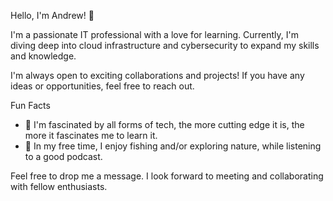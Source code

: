 Hello, I'm Andrew! 👋
 
I'm a passionate IT professional with a love for learning. Currently, I'm diving deep into cloud infrastructure and cybersecurity to expand my skills and knowledge.
 
I'm always open to exciting collaborations and projects! If you have any ideas or opportunities, feel free to reach out.
 
Fun Facts
- 🚀 I'm fascinated by all forms of tech, the more cutting edge it is, the more it fascinates me to learn it.
- 🎨 In my free time, I enjoy fishing and/or exploring nature, while listening to a good podcast.
 
Feel free to drop me a message. I look forward to meeting and collaborating with fellow enthusiasts.
